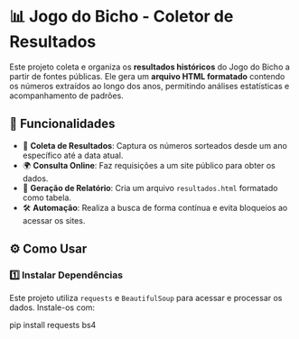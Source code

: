 # 📊 Jogo do Bicho - Coletor de Resultados  

Este projeto coleta e organiza os **resultados históricos** do Jogo do Bicho a partir de fontes públicas. Ele gera um **arquivo HTML formatado** contendo os números extraídos ao longo dos anos, permitindo análises estatísticas e acompanhamento de padrões.  

## 🚀 Funcionalidades  

- 📅 **Coleta de Resultados**: Captura os números sorteados desde um ano específico até a data atual.  
- 🌍 **Consulta Online**: Faz requisições a um site público para obter os dados.  
- 📄 **Geração de Relatório**: Cria um arquivo `resultados.html` formatado como tabela.  
- 🛠 **Automação**: Realiza a busca de forma contínua e evita bloqueios ao acessar os sites.  


## ⚙️ Como Usar  

### 1️⃣ Instalar Dependências  
Este projeto utiliza `requests` e `BeautifulSoup` para acessar e processar os dados. Instale-os com:  

pip install requests bs4
